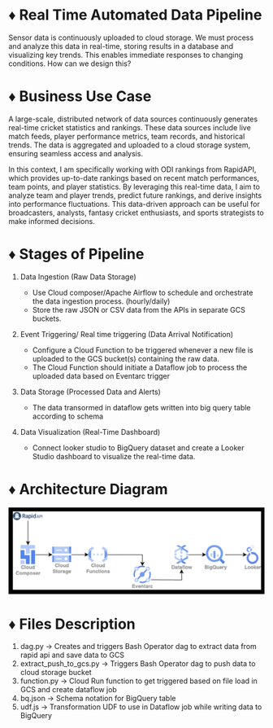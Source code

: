 # ♦️ Real Time Automated Data Pipeline 


Sensor data is continuously uploaded to cloud storage. We must process and analyze this data in real-time, storing results in a database and visualizing key trends. This enables immediate responses to changing conditions. How can we design this? 

# ♦️ Business Use Case

A large-scale, distributed network of data sources continuously generates real-time cricket statistics and rankings. These data sources include live match feeds, player performance metrics, team records, and historical trends. The data is aggregated and uploaded to a cloud storage system, ensuring seamless access and analysis.

In this context, I am specifically working with ODI rankings from RapidAPI, which provides up-to-date rankings based on recent match performances, team points, and player statistics. By leveraging this real-time data, I aim to analyze team and player trends, predict future rankings, and derive insights into performance fluctuations. This data-driven approach can be useful for broadcasters, analysts, fantasy cricket enthusiasts, and sports strategists to make informed decisions.

# ♦️ Stages of Pipeline

1. Data Ingestion (Raw Data Storage)

    * Use Cloud composer/Apache Airflow to schedule and orchestrate the data ingestion process. (hourly/daily)
    * Store the raw JSON or CSV data from the APIs in separate GCS buckets.
3. Event Triggering/ Real time triggering (Data Arrival Notification)
   
    * Configure a Cloud Function to be triggered whenever a new file is uploaded to the GCS bucket(s) containing the raw data.
    * The Cloud Function should initiate a Dataflow job to process the uploaded data based on Eventarc trigger
      
4. Data Storage (Processed Data and Alerts)
   
   * The data transormed in dataflow gets written into big query table according to schema
     
5. Data Visualization (Real-Time Dashboard)

   * Connect looker studio to BigQuery dataset and create a Looker Studio dashboard to visualize the real-time data.


# ♦️ Architecture Diagram

![Image](https://github.com/sarathchandrikak/Data-Projects/blob/main/cricket-pipeline/pipeline.png)

# ♦️ Files Description

1. dag.py -> Creates and triggers Bash Operator dag to extract data from rapid api and save data to GCS
2. extract_push_to_gcs.py -> Triggers Bash Operator dag to push data to cloud storage bucket
3. function.py -> Cloud Run function to get triggered based on file load in GCS and create dataflow job
4. bq.json -> Schema notation for BigQuery table
5. udf.js -> Transformation UDF to use in Dataflow job while writing data to BigQuery
